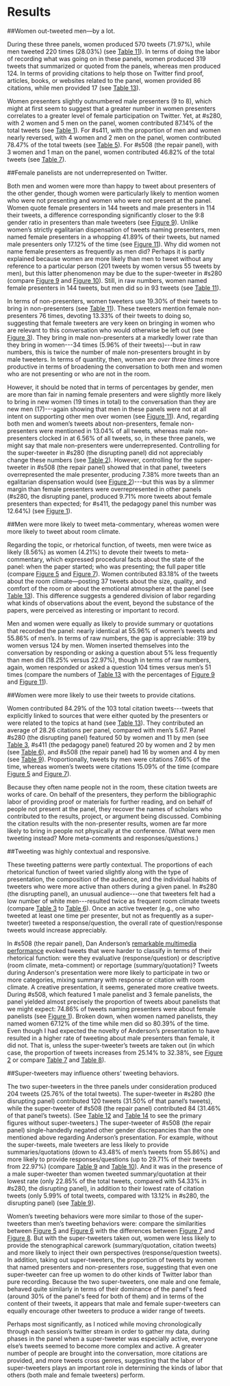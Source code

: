 # Results

##Women out-tweeted men—by a lot.

During these three panels, women produced 570 tweets (71.97%), while men tweeted 220 times (28.03%) (see [Table 11](#modal:#table11)). In terms of doing the labor of recording what was going on in these panels, women produced 319 tweets that summarized or quoted from the panels, whereas men produced 124. In terms of providing citations to help those on Twitter find proof, articles, books, or websites related to the panel, women provided 86 citations, while men provided 17 (see [Table 13](#modal:#table13)).

Women presenters slightly outnumbered male presenters (9 to 8), which might at first seem to suggest that a greater number in women presenters correlates to a greater level of female participation on Twitter. Yet, at #s280, with 2 women and 5 men on the panel, women contributed 87.14% of the total tweets (see [Table 1](#modal:#table1)). For #s411, with the proportion of men and women nearly reversed, with 4 women and 2 men on the panel, women contributed 78.47% of the total tweets (see [Table 5](#modal:#table5)). For #s508 (the repair panel), with 3 women and 1 man on the panel, women contributed 46.82% of the total tweets (see [Table 7](#modal:#table7)). 

##Female panelists are not underrepresented on Twitter. 

Both men and women were more than happy to tweet about presenters of the other gender, though women were particularly likely to mention women who were not presenting and women who were not present at the panel. Women quote female presenters in 144 tweets and male presenters in 114 their tweets, a difference corresponding significantly closer to the 9:8 gender ratio in presenters than male tweeters (see [Figure 9](#modal:#figure9)). Unlike women’s strictly egalitarian dispensation of tweets naming presenters, men named female presenters in a whopping 41.89% of their tweets, but named male presenters only 17.12% of the time (see [Figure 11](#modal:#figure11)). Why did women not name female presenters as frequently as men did? Perhaps it is partly explained because women are more likely than men to tweet without any reference to a particular person (201 tweets by women versus 55 tweets by men), but this latter phenomenon may be due to the super-tweeter in #s280 (compare [Figure 9](#modal:#figure9) and [Figure 10](#modal:#figure10)). Still, in raw numbers, women named female presenters in 144 tweets, but men did so in 93 tweets (see [Table 11](#modal:#table11)).

In terms of non-presenters, women tweeters use 19.30% of their tweets to bring in non-presenters (see [Table 11](#modal:#table11)). These tweeters mention female non-presenters 76 times, devoting 13.33% of their tweets to doing so, suggesting that female tweeters are very keen on bringing in women who are relevant to this conversation who would otherwise be left out (see [Figure 3](#modal:#figure3)). They bring in male non-presenters at a markedly lower rate than they bring in women---34 times (5.96% of their tweets)---but in raw numbers, this is twice the number of male non-presenters brought in by male tweeters. In terms of quantity, then, women are _over three times_ more productive in terms of broadening the conversation to both men and women who are not presenting or who are not in the room. 

However, it should be noted that in terms of percentages by gender, men are more than fair in naming female presenters and were slightly more likely to bring in new women (19 times in total) to the conversation than they are new men (17)---again showing that men in these panels were not at all intent on supporting other men over women (see [Figure 11](#modal:#figure11)). And, regarding both men and women’s tweets about non-presenters, female non-presenters were mentioned in 13.04% of all tweets, whereas male non-presenters clocked in at 6.56% of all tweets, so, in these three panels, we might say that male non-presenters were underrepresented. Controlling for the super-tweeter in #s280 (the disrupting panel) did not appreciably change these numbers (see [Table 2](#modal:#table2)). However, controlling for the super-tweeter in #s508 (the repair panel) showed that in that panel, tweeters overrepresented the male presenter, producing 7.38% more tweets than an egalitarian dispensation would (see [Figure 2](#modal:#figure2))---but this was by a slimmer margin than female presenters were overrepresented in other panels (#s280, the disrupting panel, produced 9.71% more tweets about female presenters than expected; for #s411, the pedagogy panel this number was 12.64%) (see [Figure 1](#modal:#figure1)).

##Men were more likely to tweet meta-commentary, whereas women were more likely to tweet about room climate.

Regarding the topic, or rhetorical function, of tweets, men were twice as likely (8.56%) as women (4.21%) to devote their tweets to meta-commentary, which expressed procedural facts about the state of the panel: when the paper started; who was presenting; the full paper title (compare [Figure 5](#modal:#figure5) and [Figure 7](#modal:#figure7)). Women contributed 83.18% of the tweets about the room climate—posting 37 tweets about the size, quality, and comfort of the room or about the emotional atmosphere at the panel (see [Table 13](#modal:#table13)). This difference suggests a gendered division of labor regarding what kinds of observations about the event, beyond the substance of the papers, were perceived as interesting or important to record.

Men and women were equally as likely to provide summary or quotations that recorded the panel: nearly identical at 55.96% of women’s tweets and 55.86% of men’s. In terms of raw numbers, the gap is appreciable: 319 by women versus 124 by men. Women inserted themselves into the conversation by responding or asking a question about 5% less frequently than men did (18.25% versus 22.97%), though in terms of raw numbers, again, women responded or asked a question 104 times versus men’s 51 times (compare the numbers of [Table 13](#modal:#table13) with the percentages of [Figure 9](#modal:#figure9) and [Figure 11](#modal:#figure11)).

##Women were more likely to use their tweets to provide citations.

Women contributed 84.29% of the 103 total citation tweets---tweets that explicitly linked to sources that were either quoted by the presenters or were related to the topics at hand (see [Table 13](#modal:#table13)). They contributed an average of 28.26 citations per panel, compared with men’s 5.67. Panel #s280 (the disrupting panel) featured 50 by women and 11 by men (see [Table 3](#modal:#table3), #s411 (the pedagogy panel) featured 20 by women and 2 by men (see [Table 6](#modal:#table6)), and #s508 (the repair panel) had 16 by women and 4 by men (see [Table 9](#modal:#table9)). Proportionally, tweets by men were citations 7.66% of the time, whereas women’s tweets were citations 15.09% of the time (compare [Figure 5](#modal:#figure5) and [Figure 7](#modal:#figure7)). 

Because they often name people not in the room, these citation tweets are works of care. On behalf of the presenters, they perform the bibliographic labor of providing proof or materials for further reading, and on behalf of people not present at the panel, they recover the names of scholars who contributed to the results, project, or argument being discussed. Combining the citation results with the non-presenter results, women are far more likely to bring in people not physically at the conference. (What were men tweeting instead? More meta-comments and responses/questions.)

##Tweeting was highly contextual and responsive. 

These tweeting patterns were partly contextual. The proportions of each rhetorical function of tweet varied slightly along with the type of presentation, the composition of the audience, and the individual habits of tweeters who were more active than others during a given panel. In #s280 (the disrupting panel), an unusual audience---one that tweeters felt had a low number of white men---resulted twice as frequent room climate tweets (compare [Table 3](#modal:#table3) to [Table 6](#modal:#table6)). Once an active tweeter (e.g., one who tweeted at least one time per presenter, but not as frequently as a super-tweeter) tweeted a response/question, the overall rate of question/response tweets would increase appreciably.

In #s508 (the repair panel), Dan Anderson’s [remarkable multimedia performance](https://www.youtube.com/watch?v=1NvjZ4I5Deg) evoked tweets that were harder to classify in terms of their rhetorical function: were they evaluative (response/question) or descriptive (room climate, meta-comment) or reportage (summary/quotation)? Tweets during Anderson's presentation were more likely to participate in two or more categories, mixing summary with response or citation with room climate. A creative presentation, it seems, generated more creative tweets. During #s508, which featured 1 male panelist and 3 female panelists, the panel yielded almost precisely the proportion of tweets about panelists that we might expect: 74.86% of tweets naming presenters were about female panelists (see [Figure 1](#modal:#figure1)). Broken down, when women named panelists, they named women 67.12% of the time while men did so 80.39% of the time. Even though I had expected the novelty of Anderson’s presentation to have resulted in a higher rate of tweeting about male presenters than female, it did not. That is, unless the super-tweeter’s tweets are taken out (in which case, the proportion of tweets increases from 25.14% to 32.38%, see [Figure 2](#modal:#figure2) or compare [Table 7](#modal:#table7) and [Table 8](#modal:#table8)).

##Super-tweeters may influence others’ tweeting behaviors.

The two super-tweeters in the three panels under consideration produced 204 tweets (25.76% of the total tweets). The super-tweeter in #s280 (the disrupting panel) contributed 120 tweets (31.50% of that panel’s tweets), while the super-tweeter of #s508 (the repair panel) contributed 84 (31.46% of that panel’s tweets). (See [Table 12](#modal:#table11) and [Table 14](#modal:#table12) to see the primary figures without super-tweeters.) The super-tweeter of #s508 (the repair panel) single-handedly negated other gender discrepancies than the one mentioned above regarding Anderson’s presentation. For example, without the super-tweets, male tweeters are less likely to provide summaries/quotations (down to 43.48% of men’s tweets from 55.86%) and more likely to provide responses/questions (up to 29.71% of their tweets from 22.97%) (compare [Table 9](#modal:#table9) and [Table 10](#modal:#table10)). And it was in the presence of a male super-tweeter than women tweeted summary/quotation at their lowest rate (only 22.85% of the total tweets, compared with 54.33% in #s280, the disrupting panel), in addition to their lowest rate of citation tweets (only 5.99% of total tweets, compared with 13.12% in #s280, the disrupting panel) (see [Table 9](#modal:#table9)).

Women’s tweeting behaviors were more similar to those of the super-tweeters than men’s tweeting behaviors were: compare the similarities between [Figure 5](#modal:#figure5) and [Figure 6](#modal:#figure6) with the differences between [Figure 7](#modal:#figure7) and [Figure 8](#modal:#figure8). But with the super-tweeters taken out, women were less likely to provide the stenographical carework (summary/quotation, citation tweets) and more likely to inject their own perspectives (response/question tweets). In addition, taking out super-tweeters, the proportion of tweets by women that named presenters and non-presenters rose, suggesting that even one super-tweeter can free up women to do other kinds of Twitter labor than pure recording. Because the two super-tweeters, one male and one female, behaved quite similarly in terms of their dominance of the panel's feed (around 30% of the panel's feed for both of them) and in terms of the content of their tweets, it appears that male and female super-tweeters can equally encourage other tweeters to produce a wider range of tweets.  

Perhaps most significantly, as I noticed while moving chronologically through each session’s twitter stream in order to gather my data, during phases in the panel when a super-tweeter was especially active, everyone else’s tweets seemed to become more complex and active. A greater number of people are brought into the conversation, more citations are provided, and more tweets cross genres, suggesting that the labor of super-tweeters plays an important role in determining the kinds of labor that others (both male and female tweeters) perform.